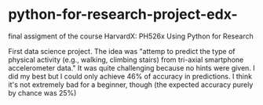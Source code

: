 # python-for-research-project-edx-
final assigment of the course HarvardX: PH526x Using Python for Research

First data science project. The idea was "attemp to predict the type of physical activity (e.g., walking, climbing stairs) from tri-axial smartphone accelerometer data." It was quite challenging because no hints were given. I did my best but I could only achieve 46% of accuracy in predictions. I think it's not extremely bad for a beginner, though (the expected accuracy purely by chance was 25%)
